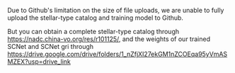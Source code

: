 Due to Github's limitation on the size of file uploads, we are unable to fully upload the stellar-type catalog and training model to Github.

But you can obtain a complete stellar-type catalog through https://nadc.china-vo.org/res/r101125/,
and the weights of our trained SCNet and SCNet gri through https://drive.google.com/drive/folders/1_nZfjXI27ekGM1nZCOEqa95yVmASMZEX?usp=drive_link